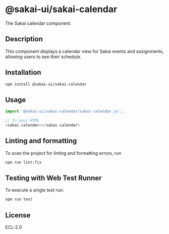 # @sakai-ui/sakai-calendar

The Sakai calendar component.

## Description

This component displays a calendar view for Sakai events and assignments, allowing users to see their schedule.

## Installation

```bash
npm install @sakai-ui/sakai-calendar
```

## Usage

```javascript
import '@sakai-ui/sakai-calendar/sakai-calendar.js';

// In your HTML
<sakai-calendar></sakai-calendar>
```

## Linting and formatting

To scan the project for linting and formatting errors, run

```bash
npm run lint:fix
```

## Testing with Web Test Runner

To execute a single test run:

```bash
npm run test
```

## License

ECL-2.0
